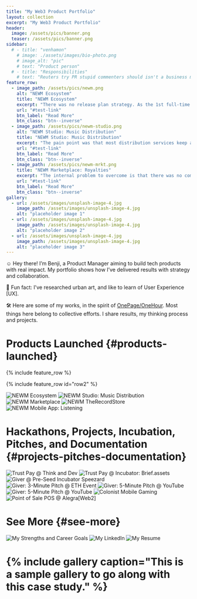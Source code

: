 ```yaml
---
title: "My Web3 Product Portfolio"
layout: collection
excerpt: "My Web3 Product Portfolio"
header:
  image: /assets/pics/banner.png
  teaser: /assets/pics/banner.png
sidebar:
  # - title: "venhamon"
    # image: ./assets/images/bio-photo.png
    # image_alt: "pic"
    # text: "Product person"
  # - title: "Responsibilities"
    # text: "Reuters try PR stupid commenters should isn't a business model"
feature_row:
  - image_path: /assets/pics/newm.png
    alt: "NEWM Ecosystem"
    title: "NEWM Ecosystem"
    excerpt: "There was no release plan strategy. As the 1st full-time product manager, I implemented agile ceremonies, backlog grooming, and follow-ups across more than 5+ teams. Teams gathered with PRDs, fluid communication and a solid timeline."
    url: "#test-link"
    btn_label: "Read More"
    btn_class: "btn--inverse"
  - image_path: /assets/pics/newm-studio.png
    alt: "NEWM Studio: Music Distribution"
    title: "NEWM Studio: Music Distribution"
    excerpt: "The pain point was that most distribution services keep a percentage of streaming royalties. This was my first initiative launched to enable 100+ musicians, and growing, to share their songs on main streaming platforms while keeping 100% of streaming royalties."
    url: "#test-link"
    btn_label: "Read More"
    btn_class: "btn--inverse"
  - image_path: /assets/pics/newm-mrkt.png
    title: "NEWM Marketplace: Royalties"
    excerpt: "The internal problem to overcome is that there was no company documented knowledge of what and how to build. I implemented small building cells (of 3 people) between product, design, and development along with Product Requirement Documents (PRDs) to build understanding, agreement, ownership, and proper communication with stakeholders internally to the company and externally."
    url: "#test-link"
    btn_label: "Read More"
    btn_class: "btn--inverse"
gallery:
  - url: /assets/images/unsplash-image-4.jpg
    image_path: /assets/images/unsplash-image-4.jpg
    alt: "placeholder image 1"
  - url: /assets/images/unsplash-image-4.jpg
    image_path: /assets/images/unsplash-image-4.jpg
    alt: "placeholder image 2"
  - url: /assets/images/unsplash-image-4.jpg
    image_path: /assets/images/unsplash-image-4.jpg
    alt: "placeholder image 3"
---
```


☺️  Hey there! I’m Benji, a Product Manager aiming to build tech products with real impact. My portfolio shows how I’ve delivered results with strategy and collaboration.

👾 Fun fact: I've researched urban art, and like to learn of User Experience [UX].

🛠️ Here are some of my works, in the spirit of [OnePage/OneHour](https://www.onepageonehour.com/about). Most things here belong to collective efforts. I share results, my thinking process and projects.

Products Launched {#products-launched}
=================

{% include feature_row %}

{% include feature_row id="row2" %}


![NEWM Ecosystem](/assets/pics/newm.png)
![NEWM Studio: Music Distribution](/assets/pics/newm-studio.png)
![NEWM Marketplace](/assets/pics/newm-mrkt.png)
![NEWM TheRecordStore](/assets/pics/newm-trs.png)
![NEWM Mobile App: Listening](/assets/pics/newm-app.png)

Hackathons, Projects, Incubation, Pitches, and Documentation {#projects-pitches-documentation}
============================================================

![Trust Pay @ Think and Dev](/assets/pics/trust-pay.png)
![Trust Pay @ Incubator: Brief.assets](/assets/pics/trust-pay-brief.png)
![Giver @ Pre-Seed Incubator Speezard](/assets/pics/giver-mrkt.png)
![Giver: 3-Minute Pitch @ ETH Event](/assets/pics/banner.png)
![Giver: 5-Minute Pitch @ YouTube](/assets/pics/giver-deck.png)
![Giver: 5-Minute Pitch @ YouTube](/assets/pics/vibrant.png)
![Colonist Mobile Gaming](/assets/pics/colonist.png)
![Point of Sale POS @ Alegra\[Web2\]](/assets/pics/alegra.png)

See More {#see-more}
========

![My Strengths and Career Goals](/assets/pics/strengths.png)
![My LinkedIn](/assets/pics/linkedin.png)
![My Resume](/assets/pics/resume.png)

# {% include gallery caption="This is a sample gallery to go along with this case study." %}



